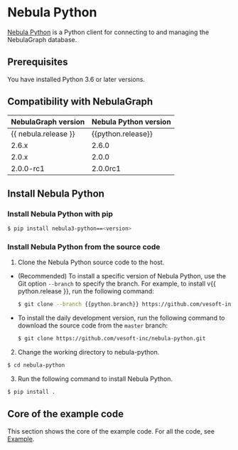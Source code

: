 # Nebula Python

[Nebula Python](https://github.com/vesoft-inc/nebula-python) is a Python client for connecting to and managing the NebulaGraph database.

## Prerequisites

You have installed Python 3.6 or later versions.

## Compatibility with NebulaGraph

|NebulaGraph version|Nebula Python version|
|:---|:---|
|{{ nebula.release }}|{{python.release}}|
|2.6.x|2.6.0|
|2.0.x|2.0.0|
|2.0.0-rc1|2.0.0rc1|

## Install Nebula Python

### Install Nebula Python with pip

```bash
$ pip install nebula3-python==<version>
```

### Install Nebula Python from the source code

1. Clone the Nebula Python source code to the host.

  - (Recommended) To install a specific version of Nebula Python, use the Git option `--branch` to specify the branch. For example, to install v{{ python.release }}, run the following command:

    ```bash
    $ git clone --branch {{python.branch}} https://github.com/vesoft-inc/nebula-python.git
    ```

  - To install the daily development version, run the following command to download the source code from the `master` branch:

    ```bash
    $ git clone https://github.com/vesoft-inc/nebula-python.git
    ```

2. Change the working directory to nebula-python.

  ```bash
  $ cd nebula-python
  ```

3. Run the following command to install Nebula Python.

  ```bash
  $ pip install .
  ```

## Core of the example code

This section shows the core of the example code. For all the code, see [Example](https://github.com/vesoft-inc/nebula-python/tree/{{python.branch}}/example).
